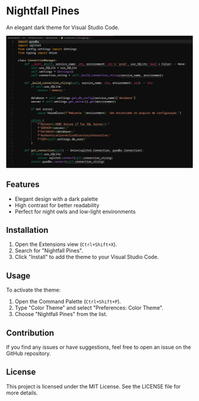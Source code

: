 # Nightfall Pines

An elegant dark theme for Visual Studio Code.

![Nightfall Pines Screenshot](src/NightFall-Pines_Python_Exemple.png)

## Features

- Elegant design with a dark palette
- High contrast for better readability
- Perfect for night owls and low-light environments

## Installation

1. Open the Extensions view (`Ctrl+Shift+X`).
2. Search for "Nightfall Pines".
3. Click "Install" to add the theme to your Visual Studio Code.

## Usage

To activate the theme:

1. Open the Command Palette (`Ctrl+Shift+P`).
2. Type "Color Theme" and select "Preferences: Color Theme".
3. Choose "Nightfall Pines" from the list.

## Contribution

If you find any issues or have suggestions, feel free to open an issue on the GitHub repository.

## License

This project is licensed under the MIT License. See the LICENSE file for more details.
